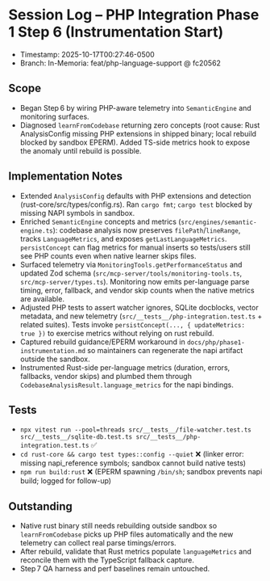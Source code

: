 # Session Log – PHP Integration Phase 1 Step 6 (Instrumentation Start)
- Timestamp: 2025-10-17T00:27:46-0500
- Branch: In-Memoria: feat/php-language-support @ fc20562

## Scope
- Began Step 6 by wiring PHP-aware telemetry into `SemanticEngine` and monitoring surfaces.
- Diagnosed `learnFromCodebase` returning zero concepts (root cause: Rust AnalysisConfig missing PHP extensions in shipped binary; local rebuild blocked by sandbox EPERM). Added TS-side metrics hook to expose the anomaly until rebuild is possible.

## Implementation Notes
- Extended `AnalysisConfig` defaults with PHP extensions and detection (rust-core/src/types/config.rs). Ran `cargo fmt`; `cargo test` blocked by missing NAPI symbols in sandbox.
- Enriched `SemanticEngine` concepts and metrics (`src/engines/semantic-engine.ts`): codebase analysis now preserves `filePath`/`lineRange`, tracks `LanguageMetrics`, and exposes `getLastLanguageMetrics`. `persistConcept` can flag metrics for manual inserts so tests/users still see PHP counts even when native learner skips files.
- Surfaced telemetry via `MonitoringTools.getPerformanceStatus` and updated Zod schema (`src/mcp-server/tools/monitoring-tools.ts`, `src/mcp-server/types.ts`). Monitoring now emits per-language parse timing, error, fallback, and vendor skip counts when the native metrics are available.
- Adjusted PHP tests to assert watcher ignores, SQLite docblocks, vector metadata, and new telemetry (`src/__tests__/php-integration.test.ts` + related suites). Tests invoke `persistConcept(..., { updateMetrics: true })` to exercise metrics without relying on rust rebuild.
- Captured rebuild guidance/EPERM workaround in `docs/php/phase1-instrumentation.md` so maintainers can regenerate the napi artifact outside the sandbox.
- Instrumented Rust-side per-language metrics (duration, errors, fallbacks, vendor skips) and plumbed them through `CodebaseAnalysisResult.language_metrics` for the napi bindings.

## Tests
- `npx vitest run --pool=threads src/__tests__/file-watcher.test.ts src/__tests__/sqlite-db.test.ts src/__tests__/php-integration.test.ts` ✅
- `cd rust-core && cargo test types::config --quiet` ❌ (linker error: missing napi_reference symbols; sandbox cannot build native tests)
- `npm run build:rust` ❌ (EPERM spawning `/bin/sh`; sandbox prevents napi build; logged for follow-up)

## Outstanding
- Native rust binary still needs rebuilding outside sandbox so `learnFromCodebase` picks up PHP files automatically and the new telemetry can collect real parse timings/errors.
- After rebuild, validate that Rust metrics populate `languageMetrics` and reconcile them with the TypeScript fallback capture.
- Step 7 QA harness and perf baselines remain untouched.
